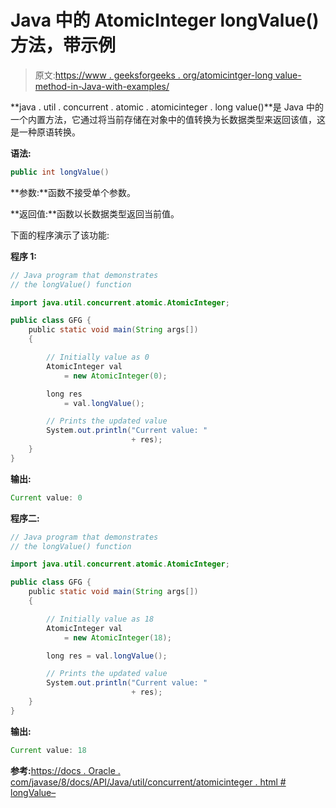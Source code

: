 # Java 中的 AtomicInteger longValue()方法，带示例

> 原文:[https://www . geeksforgeeks . org/atomicintger-long value-method-in-Java-with-examples/](https://www.geeksforgeeks.org/atomicinteger-longvalue-method-in-java-with-examples/)

**java . util . concurrent . atomic . atomicinteger . long value()**是 Java 中的一个内置方法，它通过将当前存储在对象中的值转换为长数据类型来返回该值，这是一种原语转换。

**语法:**

```java
public int longValue()

```

**参数:**函数不接受单个参数。

**返回值:**函数以长数据类型返回当前值。

下面的程序演示了该功能:

**程序 1:**

```java
// Java program that demonstrates
// the longValue() function

import java.util.concurrent.atomic.AtomicInteger;

public class GFG {
    public static void main(String args[])
    {

        // Initially value as 0
        AtomicInteger val
            = new AtomicInteger(0);

        long res
            = val.longValue();

        // Prints the updated value
        System.out.println("Current value: "
                           + res);
    }
}
```

**输出:**

```java
Current value: 0

```

**程序二:**

```java
// Java program that demonstrates
// the longValue() function

import java.util.concurrent.atomic.AtomicInteger;

public class GFG {
    public static void main(String args[])
    {

        // Initially value as 18
        AtomicInteger val
            = new AtomicInteger(18);

        long res = val.longValue();

        // Prints the updated value
        System.out.println("Current value: "
                           + res);
    }
}
```

**输出:**

```java
Current value: 18

```

**参考:**[https://docs . Oracle . com/javase/8/docs/API/Java/util/concurrent/atomicinteger . html # longValue–](https://docs.oracle.com/javase/8/docs/api/java/util/concurrent/atomic/AtomicInteger.html#longValue--)